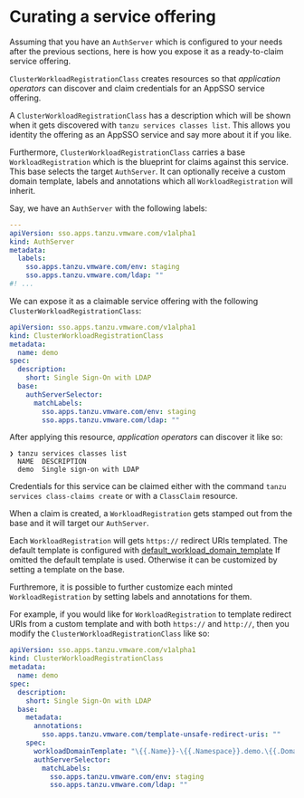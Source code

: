 # Curating a service offering

Assuming that you have an `AuthServer` which is configured to your needs after
the previous sections, here is how you expose it as a ready-to-claim service
offering.

`ClusterWorkloadRegistrationClass` creates resources so that _application
operators_ can discover and claim credentials for an AppSSO service offering.

A `ClusterWorkloadRegistrationClass` has a description which will be shown when
it gets discovered with `tanzu services classes list`. This allows you identity
the offering as an AppSSO service and say more about it if you like.

Furthermore, `ClusterWorkloadRegistrationClass` carries a base
`WorkloadRegistration` which is the blueprint for claims against this service.
This base selects the target `AuthServer`. It can optionally receive a custom
domain template, labels and annotations which all `WorkloadRegistration` will
inherit.

Say, we have an `AuthServer` with the following labels:

```yaml
---
apiVersion: sso.apps.tanzu.vmware.com/v1alpha1
kind: AuthServer
metadata:
  labels:
    sso.apps.tanzu.vmware.com/env: staging
    sso.apps.tanzu.vmware.com/ldap: ""
#! ...
```

We can expose it as a claimable service offering with the following
`ClusterWorkloadRegistrationClass`:

```yaml
apiVersion: sso.apps.tanzu.vmware.com/v1alpha1
kind: ClusterWorkloadRegistrationClass
metadata:
  name: demo
spec:
  description:
    short: Single Sign-On with LDAP
  base:
    authServerSelector:
      matchLabels:
        sso.apps.tanzu.vmware.com/env: staging
        sso.apps.tanzu.vmware.com/ldap: ""
```

After applying this resource, _application operators_ can discover it like so:

```plain
❯ tanzu services classes list
  NAME  DESCRIPTION
  demo  Single sign-on with LDAP
```

Credentials for this service can be claimed either with the command `tanzu
services class-claims create` or with a `ClassClaim` resource.

When a claim is created, a `WorkloadRegistration` gets stamped out from the
base and it will target our `AuthServer`.

Each `WorkloadRegistration` will gets `https://` redirect URIs templated. The
default template is configured with
[default_workload_domain_template](../reference/package-configuration.hbs.md#default_workload_domain_template)
If omitted the default template is used. Otherwise it can be customized by
setting a template on the base.

Furthremore, it is possible to further customize each minted
`WorkloadRegistration` by setting labels and annotations for them.

For example, if you would like for `WorkloadRegistration` to template redirect
URIs from a custom template and with both `https://` and `http://`, then you
modify the `ClusterWorkloadRegistrationClass` like so:

```yaml
apiVersion: sso.apps.tanzu.vmware.com/v1alpha1
kind: ClusterWorkloadRegistrationClass
metadata:
  name: demo
spec:
  description:
    short: Single Sign-On with LDAP
  base:
    metadata:
      annotations:
        sso.apps.tanzu.vmware.com/template-unsafe-redirect-uris: ""
    spec:
      workloadDomainTemplate: "\{{.Name}}-\{{.Namespace}}.demo.\{{.Domain}}"
      authServerSelector:
        matchLabels:
          sso.apps.tanzu.vmware.com/env: staging
          sso.apps.tanzu.vmware.com/ldap: ""
```
